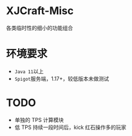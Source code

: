# XJCraft-Misc
各类临时性的细小的功能组合

# 环境要求
* `Java 11`以上
* `Spigot`服务端，1.17+，较低版本未做测试

# TODO
* 单独的 TPS 计算模块
* 低 TPS 持续一段时间后，kick 红石操作多的玩家
